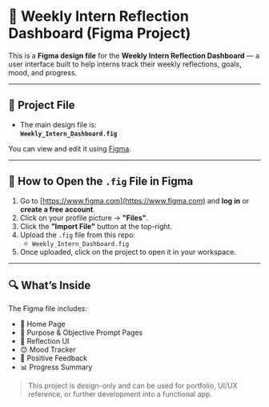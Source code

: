 # 🎨 Weekly Intern Reflection Dashboard (Figma Project)

This is a **Figma design file** for the **Weekly Intern Reflection Dashboard** — a user interface built to help interns track their weekly reflections, goals, mood, and progress.

---

## 📂 Project File

- The main design file is:  
  **`Weekly_Intern_Dashboard.fig`**

You can view and edit it using [Figma](https://eat-update-98590090.figma.site/).

---

## 📝 How to Open the `.fig` File in Figma

1. Go to [https://www.figma.com](https://www.figma.com) and **log in** or **create a free account**.
2. Click on your profile picture → **"Files"**.
3. Click the **"Import File"** button at the top-right.
4. Upload the `.fig` file from this repo:
   - `Weekly_Intern_Dashboard.fig`
5. Once uploaded, click on the project to open it in your workspace.

---

## 🔍 What’s Inside

The Figma file includes:
- 📌 Home Page
- 🧭 Purpose & Objective Prompt Pages
- 📝 Reflection UI
- 😊 Mood Tracker
- 💬 Positive Feedback
- 📊 Progress Summary



> This project is design-only and can be used for portfolio, UI/UX reference, or further development into a functional app.
